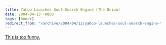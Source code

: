 ```yaml
---
title: Yahoo Launches Soul-Search Engine (The Onion)
date: 2004-04-13 -0800
tags: [humor]
redirect_from: "/archive/2004/04/12/yahoo-launches-soul-search-engine-the-onion.aspx/"
---
```


[This is too
funny.](http://www.theonion.com/news/index.php?issue=4014&n=1)

